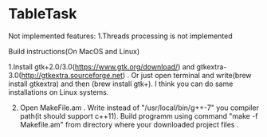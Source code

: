 # TableTask
Not implemented features:
1.Threads processing is not implemented


Build instructions(On MacOS and Linux)

1.Install gtk+2.0/3.0(https://www.gtk.org/download/) and gtkextra-3.0(http://gtkextra.sourceforge.net) .
Or just open terminal and write(brew install gtkextra) and then (brew install gtk+).
I think you can do same installations on Linux systems.

2. Open MakeFile.am .
Write instead of "/usr/local/bin/g++-7" you compiler path(it should support c++11).
Build programm using command "make -f Makefile.am" from directory where your downloaded project files . 